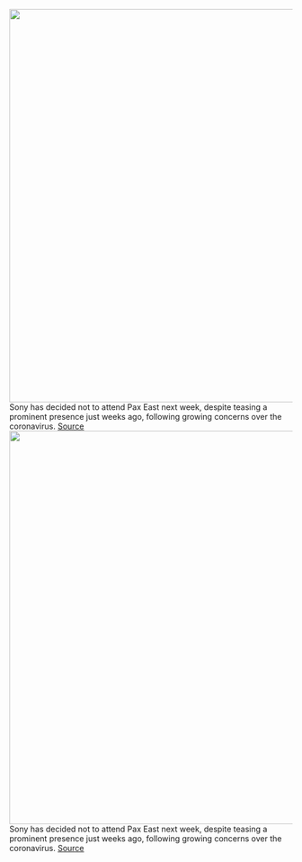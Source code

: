 <img src='https://cdn.vox-cdn.com/thumbor/4ApYUmR3S3_YMolw2ijEmawj980=/0x0:1280x720/1200x800/filters:focal(538x258:742x462)/cdn.vox-cdn.com/uploads/chorus_image/image/66337787/tlou.0.jpg' width='700px' /><br/>
Sony has decided not to attend Pax East next week, despite teasing a prominent presence just weeks ago, following growing concerns over the coronavirus.
<a href='https://www.theverge.com/2020/2/19/21144121/sony-playstation-pax-east-coronavirus-cancel-last-of-us-part-2-dreams'> Source <a/><img src='https://cdn.vox-cdn.com/thumbor/4ApYUmR3S3_YMolw2ijEmawj980=/0x0:1280x720/1200x800/filters:focal(538x258:742x462)/cdn.vox-cdn.com/uploads/chorus_image/image/66337787/tlou.0.jpg' width='700px' /><br/>
Sony has decided not to attend Pax East next week, despite teasing a prominent presence just weeks ago, following growing concerns over the coronavirus.
<a href='https://www.theverge.com/2020/2/19/21144121/sony-playstation-pax-east-coronavirus-cancel-last-of-us-part-2-dreams'> Source <a/>